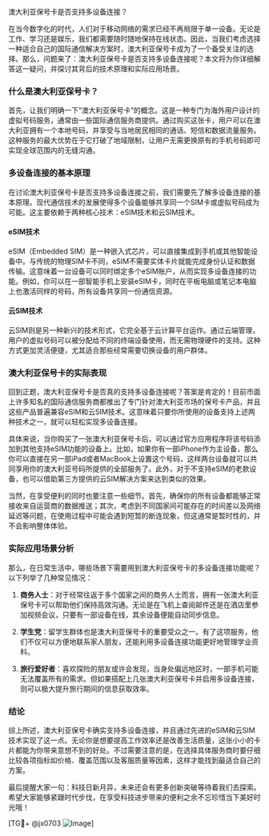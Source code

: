 澳大利亚保号卡是否支持多设备连接？

在当今数字化的时代，人们对于移动网络的需求已经不再局限于单一设备。无论是工作、学习还是娱乐，我们都需要随时随地保持在线状态。因此，当我们考虑选择一种适合自己的国际通信解决方案时，澳大利亚保号卡成为了一个备受关注的选择。那么，问题来了：澳大利亚保号卡是否支持多设备连接呢？本文将为你详细解答这一疑问，并探讨其背后的技术原理和实际应用场景。

### 什么是澳大利亚保号卡？

首先，让我们明确一下“澳大利亚保号卡”的概念。这是一种专门为海外用户设计的虚拟号码服务，通常由一些国际通信服务商提供。通过购买这张卡，用户可以在澳大利亚拥有一个本地号码，并享受与当地居民相同的通话、短信和数据流量服务。这种服务的最大优势在于它打破了地域限制，让用户无需更换原有的手机号码即可实现全球范围内的无缝沟通。

### 多设备连接的基本原理

在讨论澳大利亚保号卡是否支持多设备连接之前，我们需要先了解多设备连接的基本原理。现代通信技术的发展使得多个设备能够共享同一个SIM卡或虚拟号码成为可能。这主要依赖于两种核心技术：eSIM技术和云SIM技术。

#### eSIM技术

eSIM（Embedded SIM）是一种嵌入式芯片，可以直接集成到手机或其他智能设备中。与传统的物理SIM卡不同，eSIM不需要实体卡片就能完成身份认证和数据传输。这意味着一台设备可以同时绑定多个eSIM账户，从而实现多设备连接的功能。例如，你可以在一部智能手机上安装eSIM卡，同时在平板电脑或笔记本电脑上也激活同样的号码，所有设备共享同一份通信资源。

#### 云SIM技术

云SIM则是另一种新兴的技术形式，它完全基于云计算平台运作。通过云端管理，用户的虚拟号码可以被分配给不同的终端设备使用，而无需物理硬件的支持。这种方式更加灵活便捷，尤其适合那些经常需要切换设备的用户群体。

### 澳大利亚保号卡的实际表现

回到正题，澳大利亚保号卡是否真的支持多设备连接呢？答案是肯定的！目前市面上许多知名的国际通信服务商都推出了专门针对澳大利亚市场的保号卡产品，并且这些产品普遍兼容eSIM和云SIM技术。这意味着只要你所使用的设备支持上述两种技术之一，就可以轻松实现多设备连接。

具体来说，当你购买了一张澳大利亚保号卡后，可以通过官方应用程序将该号码添加到其他支持eSIM功能的设备上。比如，如果你有一部iPhone作为主设备，那么你可以直接在另一部iPad或者MacBook上设置这个号码，这样两台设备就可以共同享用你的澳大利亚号码所提供的全部服务了。此外，对于不支持eSIM的老款设备，也可以借助第三方提供的云SIM解决方案来达到类似的效果。

当然，在享受便利的同时也要注意一些细节。首先，确保你的所有设备都能够正常接收来自运营商的数据推送；其次，考虑到不同国家间可能存在的时间差以及网络延迟等问题，在使用过程中可能会遇到短暂的断连现象，但这通常是暂时性的，并不会影响整体体验。

### 实际应用场景分析

那么，在日常生活中，哪些场景下需要用到澳大利亚保号卡的多设备连接功能呢？以下列举了几种常见情况：

1. **商务人士**：对于经常往返于多个国家之间的商务人士而言，拥有一张澳大利亚保号卡可以帮助他们保持高效沟通。无论是在飞机上查阅邮件还是在酒店里参加视频会议，只要有一部设备在线，其余设备便能自动同步信息。
   
2. **学生党**：留学生群体也是澳大利亚保号卡的重要受众之一。有了这项服务，他们不仅可以方便地联系家人朋友，还能利用多设备连接功能更好地管理学业资料。
   
3. **旅行爱好者**：喜欢探险的朋友或许会发现，当身处偏远地区时，一部手机可能无法覆盖所有的需求。但如果搭配上几张澳大利亚保号卡并启用多设备连接，则可以极大提升旅行期间的信息获取效率。

### 结论

综上所述，澳大利亚保号卡确实支持多设备连接，并且通过先进的eSIM和云SIM技术实现了这一点。无论你是想要提高工作效率还是改善生活质量，这张小小的卡片都能为你带来意想不到的好处。不过需要注意的是，在选择具体服务商时要仔细比较各项指标如价格、覆盖范围以及客服质量等因素，这样才能找到最适合自己的方案。

最后提醒大家一句：科技日新月异，未来还会有更多创新突破等待着我们去探索。希望大家能够紧跟时代步伐，在享受科技进步带来的便利之余不忘珍惜当下美好时光哦！

[TG💪+ @jx0703 ![Image](https://github.com/user-attachments/assets/dbca1d08-cadb-493c-b0ec-ad6f7a83f270)]
